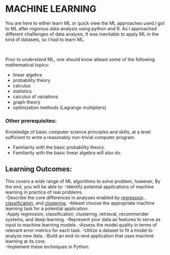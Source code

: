 # MACHINE LEARNING
You are here to either learn ML or quick view the ML approaches used.I got to ML after rogorous data analysis using python and R.
As I approached different challlenges of data analysis, It was inevitable to apply ML in the kind of datasets, so I had to learn ML.

<br />

Prior to understand ML, one should know atleast some of the following mathematical topics:
- linear algebra
- probability theory
- calculus
- statistics
- calculus of variations
- graph theory
- optimization methods (Lagrange multipliers)

### Other prerequisites:
Knowledge of basic computer science principles and skills, at a level sufficient to write a reasonably non-trivial computer program.
- Familiarity with the basic probability theory.
- Familiarity with the basic linear algebra will also do.

## Learning Outcomes:  
This covers a wide range of ML algorithms to solve problem, however,
By the end, you will be able to:
   -Identify potential applications of machine learning in practice of real problems.  
   -Describe the core differences in analyses enabled by [regression](https://en.wikipedia.org/wiki/Regression_analysis) , [classification](https://en.wikipedia.org/wiki/Classification), and [clustering](https://en.wikipedia.org/wiki/Cluster_analysis).
   -Atleast choose the appropriate machine learning task for a potential application.  
   -Apply regression, classification, clustering, retrieval, recommender systems, and deep learning.
   -Represent your data as features to serve as input to machine learning models. 
   -Assess the model quality in terms of relevant error metrics for each task.
   -Utilize a dataset to fit a model to analyze new data.
   -Build an end-to-end application that uses machine learning at its core.  
   -Implement these techniques in Python.
